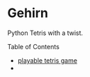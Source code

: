# Gehirn

Python Tetris with a twist.

Table of Contents
- [playable tetris game](https://github.com/NoahFrahm/Gehirn/blob/master/ml/ml_model_games/tetris_noah.py)
-
